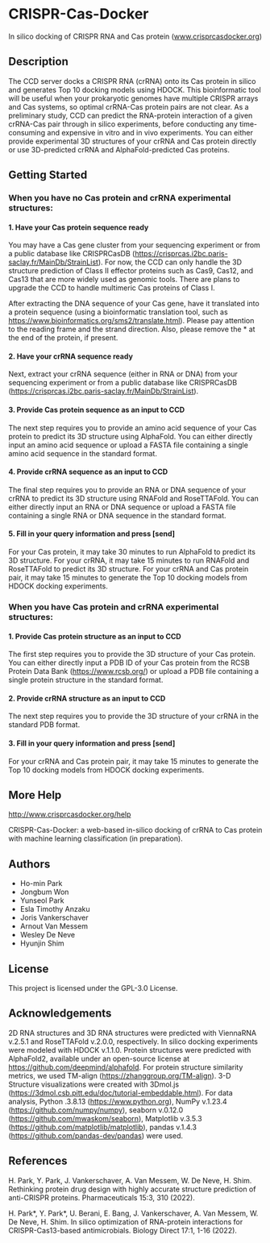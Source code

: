 # CRISPR-Cas-Docker
In silico docking of CRISPR RNA and Cas protein (www.crisprcasdocker.org)

## Description

The CCD server docks a CRISPR RNA (crRNA) onto its Cas protein in silico and generates Top 10 docking models using HDOCK. This bioinformatic tool will be useful when your prokaryotic genomes have multiple CRISPR arrays and Cas systems, so optimal crRNA-Cas protein pairs are not clear. As a preliminary study, CCD can predict the RNA-protein interaction of a given crRNA-Cas pair through in silico experiments, before conducting any time-consuming and expensive in vitro and in vivo experiments. You can either provide experimental 3D structures of your crRNA and Cas protein directly or use 3D-predicted crRNA and AlphaFold-predicted Cas proteins.

## Getting Started

### When you have no Cas protein and crRNA experimental structures:

#### 1. Have your Cas protein sequence ready

You may have a Cas gene cluster from your sequencing experiment or from a public database like CRISPRCasDB (https://crisprcas.i2bc.paris-saclay.fr/MainDb/StrainList). For now, the CCD can only handle the 3D structure prediction of Class II effector proteins such as Cas9, Cas12, and Cas13 that are more widely used as genomic tools. There are plans to upgrade the CCD to handle multimeric Cas proteins of Class I.

After extracting the DNA sequence of your Cas gene, have it translated into a protein sequence (using a bioinformatic translation tool, such as https://www.bioinformatics.org/sms2/translate.html). Please pay attention to the reading frame and the strand direction. Also, please remove the * at the end of the protein, if present.

#### 2. Have your crRNA sequence ready

Next, extract your crRNA sequence (either in RNA or DNA) from your sequencing experiment or from a public database like CRISPRCasDB (https://crisprcas.i2bc.paris-saclay.fr/MainDb/StrainList).

#### 3. Provide Cas protein sequence as an input to CCD

The next step requires you to provide an amino acid sequence of your Cas protein to predict its 3D structure using AlphaFold. You can either directly input an amino acid sequence or upload a FASTA file containing a single amino acid sequence in the standard format.

#### 4. Provide crRNA sequence as an input to CCD

The final step requires you to provide an RNA or DNA sequence of your crRNA to predict its 3D structure using RNAFold and RoseTTAFold. You can either directly input an RNA or DNA sequence or upload a FASTA file containing a single RNA or DNA sequence in the standard format.

#### 5. Fill in your query information and press [send]

For your Cas protein, it may take 30 minutes to run AlphaFold to predict its 3D structure. For your crRNA, it may take 15 minutes to run RNAFold and RoseTTAFold to predict its 3D structure. For your crRNA and Cas protein pair, it may take 15 minutes to generate the Top 10 docking models from HDOCK docking experiments.

### When you have Cas protein and crRNA experimental structures:

#### 1. Provide Cas protein structure as an input to CCD

The first step requires you to provide the 3D structure of your Cas protein. You can either directly input a PDB ID of your Cas protein from the RCSB Protein Data Bank (https://www.rcsb.org/) or upload a PDB file containing a single protein structure in the standard format.

#### 2. Provide crRNA structure as an input to CCD

The next step requires you to provide the 3D structure of your crRNA in the standard PDB format.

#### 3. Fill in your query information and press [send]

For your crRNA and Cas protein pair, it may take 15 minutes to generate the Top 10 docking models from HDOCK docking experiments.

## More Help

http://www.crisprcasdocker.org/help

CRISPR-Cas-Docker: a web-based in-silico docking of crRNA to Cas protein with machine learning classification (in preparation).

## Authors

* Ho-min Park
* Jongbum Won 
* Yunseol Park 
* Esla Timothy Anzaku
* Joris Vankerschaver
* Arnout Van Messem
* Wesley De Neve
* Hyunjin Shim

## License

This project is licensed under the GPL-3.0 License.

## Acknowledgements

2D RNA structures and 3D RNA structures were predicted with ViennaRNA v.2.5.1 and RoseTTAFold v.2.0.0, respectively. In silico docking experiments were modeled with HDOCK v.1.1.0. Protein structures were predicted with AlphaFold2, available under an open-source license at https://github.com/deepmind/alphafold. For protein structure similarity metrics, we used TM-align (https://zhanggroup.org/TM-align). 3-D Structure visualizations were created with 3Dmol.js (https://3dmol.csb.pitt.edu/doc/tutorial-embeddable.html). For data analysis, Python .3.8.13 (https://www.python.org), NumPy v.1.23.4 (https://github.com/numpy/numpy), seaborn v.0.12.0 (https://github.com/mwaskom/seaborn), Matplotlib v.3.5.3 (https://github.com/matplotlib/matplotlib), pandas v.1.4.3 (https://github.com/pandas-dev/pandas) were used.

## References

H. Park, Y. Park, J. Vankerschaver, A. Van Messem, W. De Neve, H. Shim. Rethinking protein drug design with highly accurate structure prediction of anti-CRISPR proteins. Pharmaceuticals 15:3, 310 (2022).

H. Park*, Y. Park*, U. Berani, E. Bang, J. Vankerschaver, A. Van Messem, W. De Neve, H. Shim. In silico optimization of RNA-protein interactions for CRISPR-Cas13-based antimicrobials. Biology Direct 17:1, 1-16 (2022).

